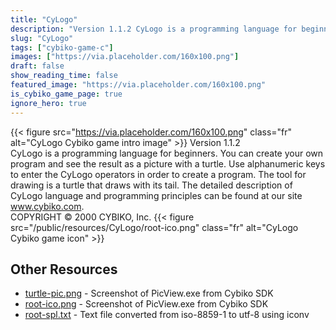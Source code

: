 ```yaml
---
title: "CyLogo"
description: "Version 1.1.2 CyLogo is a programming language for beginners.  You can create your own program and see the result as a picture with a turtle. Use alphanumeric keys to enter the CyLogo operators in order to create a program. The tool for drawing is a turtle that draws with its ta..."
slug: "CyLogo"
tags: ["cybiko-game-c"]
images: ["https://via.placeholder.com/160x100.png"]
draft: false
show_reading_time: false
featured_image: "https://via.placeholder.com/160x100.png"
is_cybiko_game_page: true
ignore_hero: true
---
```

{{< figure src="https://via.placeholder.com/160x100.png" class="fr" alt="CyLogo Cybiko game intro image" >}}
Version 1.1.2 \
CyLogo is a programming language for beginners.  You can create your own program and see the result as a picture with a turtle. Use alphanumeric keys to enter the CyLogo operators in order to create a program. The tool for drawing is a turtle that draws with its tail. The detailed description of CyLogo language and programming principles can be found at our site www.cybiko.com. \
COPYRIGHT © 2000 CYBIKO, Inc. {{< figure src="/public/resources/CyLogo/root-ico.png" class="fr" alt="CyLogo Cybiko game icon" >}}

## Other Resources
* [turtle-pic.png](/public/resources/CyLogo/turtle-pic.png) - Screenshot of PicView.exe from Cybiko SDK
* [root-ico.png](/public/resources/CyLogo/root-ico.png) - Screenshot of PicView.exe from Cybiko SDK
* [root-spl.txt](/public/resources/CyLogo/root-spl.txt) - Text file converted from iso-8859-1 to utf-8 using iconv
